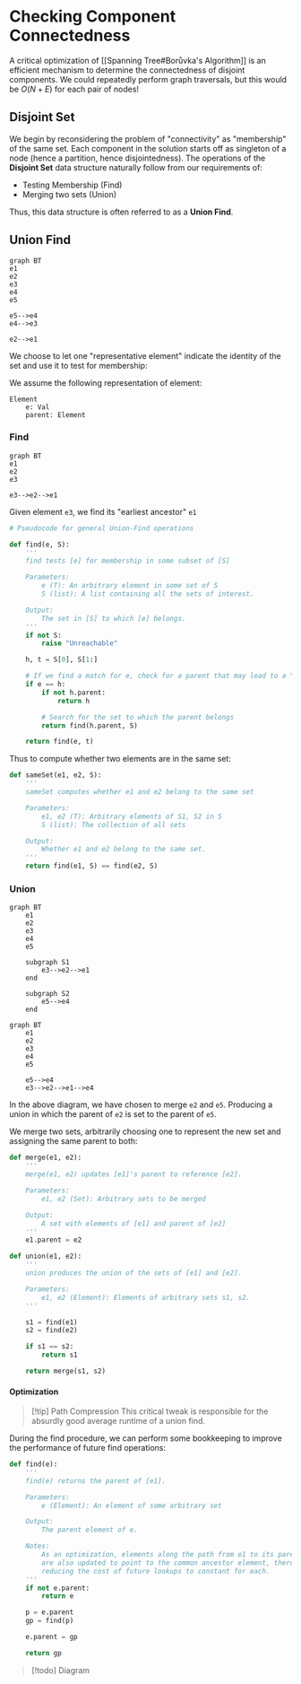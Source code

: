 # Checking Component Connectedness

A critical optimization of [[Spanning Tree#Borůvka's Algorithm]] is an efficient mechanism to determine the connectedness of disjoint components. We could repeatedly perform graph traversals, but this would be $O(N + E)$ for each pair of nodes!

## Disjoint Set

We begin by reconsidering the problem of "connectivity" as "membership" of the same set. Each component in the solution starts off as singleton of a node (hence a partition, hence disjointedness). The operations of the **Disjoint Set** data structure naturally follow from our requirements of:
- Testing Membership (Find)
- Merging two sets (Union)

Thus, this data structure is often referred to as a **Union Find**.

## Union Find

```mermaid
graph BT
e1
e2
e3
e4
e5

e5-->e4
e4-->e3

e2-->e1
```

We choose to let one "representative element" indicate the identity of the set and use it to test for membership:

We assume the following representation of element:

```
Element
	e: Val
	parent: Element
```

### Find

```mermaid
graph BT
e1
e2
e3

e3-->e2-->e1
```

Given element `e3`, we find its "earliest ancestor" `e1`

```python
# Pseudocode for general Union-Find operations

def find(e, S):
	'''
	find tests [e] for membership in some subset of [S]

	Parameters:
		e (T): An arbitrary element in some set of S
		S (list): A list containing all the sets of interest.

	Output:
		The set in [S] to which [e] belongs.
	'''
	if not S:
		raise "Unreachable"

	h, t = S[0], S[1:]

	# If we find a match for e, check for a parent that may lead to a "predecesor" set
	if e == h:
		if not h.parent:
			return h

		# Search for the set to which the parent belongs
		return find(h.parent, S)

	return find(e, t)
```

Thus to compute whether two elements are in the same set:

```python
def sameSet(e1, e2, S):
	'''
	sameSet computes whether e1 and e2 belong to the same set

	Parameters:
		e1, e2 (T): Arbitrary elements of S1, S2 in S
		S (list): The collection of all sets

	Output:
		Whether e1 and e2 belong to the same set.
	'''
	return find(e1, S) == find(e2, S)
```

### Union

```mermaid
graph BT
	e1
	e2
	e3
	e4
	e5

	subgraph S1
		e3-->e2-->e1
	end

	subgraph S2
		e5-->e4
	end
```

```mermaid
graph BT
	e1
	e2
	e3
	e4
	e5

	e5-->e4
	e3-->e2-->e1-->e4
```

In the above diagram, we have chosen to merge `e2` and `e5`. Producing a union in which the parent of `e2` is set to the parent of `e5`.

We merge two sets, arbitrarily choosing one to represent the new set and assigning the same parent to both:

```python
def merge(e1, e2):
	'''
	merge(e1, e2) updates [e1]'s parent to reference [e2].

	Parameters:
		e1, e2 (Set): Arbitrary sets to be merged

	Output:
		A set with elements of [e1] and parent of [e2]
	'''
	e1.parent = e2

def union(e1, e2):
	'''
	union produces the union of the sets of [e1] and [e2].

	Parameters:
		e1, e2 (Element): Elements of arbitrary sets s1, s2.
	'''

	s1 = find(e1)
	s2 = find(e2)

	if s1 == s2:
		return s1

	return merge(s1, s2)
```

#### Optimization

> [!tip] Path Compression
> This critical tweak is responsible for the absurdly good average runtime of a union find.

During the find procedure, we can perform some bookkeeping to improve the performance of future find operations:

```python
def find(e):
	'''
	find(e) returns the parent of [e1].

	Parameters:
		e (Element): An element of some arbitrary set

	Output:
		The parent element of e.

	Notes:
		As an optimization, elements along the path from e1 to its parent
		are also updated to point to the common ancestor element, thereby
		reducing the cost of future lookups to constant for each.
	'''
	if not e.parent:
		return e

	p = e.parent
	gp = find(p)

	e.parent = gp

	return gp
```

> [!todo]
> Diagram